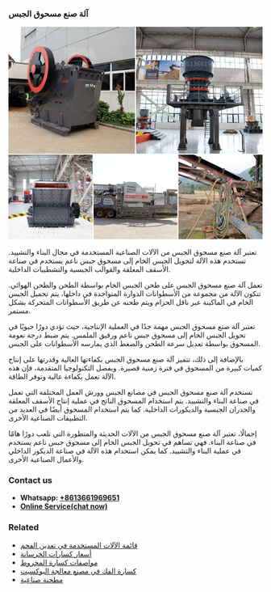 <h3>آلة صنع مسحوق الجبس</h3><img src='1701746304.jpg' alt=''><p>تعتبر آلة صنع مسحوق الجبس من الآلات الصناعية المستخدمة في مجال البناء والتشييد. تستخدم هذه الآلة لتحويل الجبس الخام إلى مسحوق جبس ناعم يستخدم في صناعة الأسقف المعلقة والقوالب الجبسية والتشطيبات الداخلية.</p><p>تعمل آلة صنع مسحوق الجبس على طحن الجبس الخام بواسطة الطحن والطحن الهوائي. تتكون الآلة من مجموعة من الأسطوانات الدوارة المتواجدة في داخلها، يتم تحميل الجبس الخام في الماكينة عبر ناقل الحزام ويتم طحنه عن طريق الأسطوانات المتحركة بشكل مستمر.</p><p>تعتبر آلة صنع مسحوق الجبس مهمة جدًا في العملية الإنتاجية، حيث تؤدي دورًا حيويًا في تحويل الجبس الخام إلى مسحوق جبس ناعم ورقيق الملمس. يتم ضبط درجة نعومة المسحوق بواسطة تعديل سرعة الطحن والضغط الذي يمارسه الأسطوانات على الجبس.</p><p>بالإضافة إلى ذلك، تتميز آلة صنع مسحوق الجبس بكفاءتها العالية وقدرتها على إنتاج كميات كبيرة من المسحوق في فترة زمنية قصيرة. وبفضل التكنولوجيا المتقدمة، فإن هذه الآلة تعمل بكفاءة عالية وتوفر الطاقة.</p><p>تستخدم آلة صنع مسحوق الجبس في مصانع الجبس وورش العمل المختلفة التي تعمل في صناعة البناء والتشييد. يتم استخدام المسحوق الناتج في عملية إنتاج الأسقف المعلقة والجدران الجبسية والديكورات الداخلية. كما يتم استخدام المسحوق أيضًا في العديد من التطبيقات الصناعية الأخرى.</p><p>إجمالًا، تعتبر آلة صنع مسحوق الجبس من الآلات الحديثة والمتطورة التي تلعب دورًا هامًا في صناعة البناء. فهي تساهم في تحويل الجبس الخام إلى مسحوق جبس ناعم يستخدم في عملية البناء والتشييد. كما يمكن استخدام هذه الآلة في صناعة الديكور الداخلي والأعمال الصناعية الأخرى.</p><h3>Contact us</h3><ul><li><strong>Whatsapp:&nbsp;<a href="https://wa.me/8613661969651">+8613661969651</a></strong></li><li><a href="https://swt.shibang-china.com/?git&amp;zhl&amp;آلة صنع مسحوق الجبس"><strong>Online Service(chat now)</strong></a></li></ul><h3>Related</h3><ul><li><a href='قائمة الآلات المستخدمة في تعدين الفحم.md'>قائمة الآلات المستخدمة في تعدين الفحم</a></li><li><a href='أسعار كسارات الخرسانة.md'>أسعار كسارات الخرسانة</a></li><li><a href='مواصفات كسارة المخروط.md'>مواصفات كسارة المخروط</a></li><li><a href='كسارة الفك في مصنع معالجة البوكسيت.md'>كسارة الفك في مصنع معالجة البوكسيت</a></li><li><a href='مطحنة صناعية.md'>مطحنة صناعية</a></li></ul>